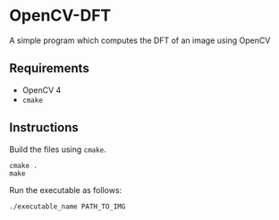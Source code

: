 # OpenCV-DFT
A simple program which computes the DFT of an image using OpenCV


## Requirements
* OpenCV 4
* `cmake`

## Instructions
Build the files using `cmake`.
```
cmake .
make
```

Run the executable as follows:
```
./executable_name PATH_TO_IMG
```
